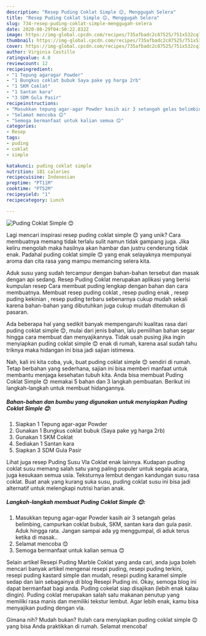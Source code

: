 ```yaml
---
description: "Resep Puding Coklat Simple 😊, Menggugah Selera"
title: "Resep Puding Coklat Simple 😊, Menggugah Selera"
slug: 734-resep-puding-coklat-simple-menggugah-selera
date: 2020-08-29T04:50:22.832Z
image: https://img-global.cpcdn.com/recipes/735afbadc2c87525/751x532cq70/puding-coklat-simple-😊-foto-resep-utama.jpg
thumbnail: https://img-global.cpcdn.com/recipes/735afbadc2c87525/751x532cq70/puding-coklat-simple-😊-foto-resep-utama.jpg
cover: https://img-global.cpcdn.com/recipes/735afbadc2c87525/751x532cq70/puding-coklat-simple-😊-foto-resep-utama.jpg
author: Virginia Castillo
ratingvalue: 4.8
reviewcount: 12
recipeingredient:
- "1 Tepung agaragar Powder"
- "1 Bungkus coklat bubuk Saya pake yg harga 2rb"
- "1 SKM Coklat"
- "1 Santan kara"
- "3 SDM Gula Pasir"
recipeinstructions:
- "Masukkan tepung agar-agar Powder kasih air 3 setangah gelas belimbing, campurkan coklat bubuk, SKM, santan kara dan gula pasir. Aduk hingga rata. Jangan sampai ada yg menggumpal, di aduk terus ketika di masak.."
- "Selamat mencoba 😊"
- "Semoga bermanfaat untuk kalian semua 😊"
categories:
- Resep
tags:
- puding
- coklat
- simple

katakunci: puding coklat simple 
nutrition: 181 calories
recipecuisine: Indonesian
preptime: "PT11M"
cooktime: "PT52M"
recipeyield: "1"
recipecategory: Lunch

---
```



![Puding Coklat Simple 😊](https://img-global.cpcdn.com/recipes/735afbadc2c87525/751x532cq70/puding-coklat-simple-😊-foto-resep-utama.jpg)

Lagi mencari inspirasi resep puding coklat simple 😊 yang unik? Cara membuatnya memang tidak terlalu sulit namun tidak gampang juga. Jika keliru mengolah maka hasilnya akan hambar dan justru cenderung tidak enak. Padahal puding coklat simple 😊 yang enak selayaknya mempunyai aroma dan cita rasa yang mampu memancing selera kita.

Aduk susu yang sudah tercampur dengan bahan-bahan tersebut dan masak dengan api sedang. Resep Puding Coklat merupakan aplikasi yang berisi kumpulan resep Cara membuat puding lengkap dengan bahan dan cara membuatnya. Membuat resep puding coklat , resep puding enak , resep puding kekinian , resep puding terbaru sebenarnya cukup mudah sekali karena bahan-bahan yang dibutuhkan juga cukup mudah ditemukan di pasaran.

Ada beberapa hal yang sedikit banyak mempengaruhi kualitas rasa dari puding coklat simple 😊, mulai dari jenis bahan, lalu pemilihan bahan segar hingga cara membuat dan menyajikannya. Tidak usah pusing jika ingin menyiapkan puding coklat simple 😊 enak di rumah, karena asal sudah tahu triknya maka hidangan ini bisa jadi sajian istimewa.


Nah, kali ini kita coba, yuk, buat puding coklat simple 😊 sendiri di rumah. Tetap berbahan yang sederhana, sajian ini bisa memberi manfaat untuk membantu menjaga kesehatan tubuh kita. Anda bisa membuat Puding Coklat Simple 😊 memakai 5 bahan dan 3 langkah pembuatan. Berikut ini langkah-langkah untuk membuat hidangannya.

<!--inarticleads1-->

##### Bahan-bahan dan bumbu yang digunakan untuk menyiapkan Puding Coklat Simple 😊:

1. Siapkan 1 Tepung agar-agar Powder
1. Gunakan 1 Bungkus coklat bubuk (Saya pake yg harga 2rb)
1. Gunakan 1 SKM Coklat
1. Sediakan 1 Santan kara
1. Siapkan 3 SDM Gula Pasir


Lihat juga resep Puding Susu Vla Coklat enak lainnya. Kudapan puding coklat susu memang salah satu yang paling populer untuk segala acara, juga kesukaan semua usia. Teksturnya lembut dengan kandungan susu rasa coklat. Buat anak yang kurang suka susu, puding coklat susu ini bisa jadi alternatif untuk melengkapi nutrisi harian anak. 

<!--inarticleads2-->

##### Langkah-langkah membuat Puding Coklat Simple 😊:

1. Masukkan tepung agar-agar Powder kasih air 3 setangah gelas belimbing, campurkan coklat bubuk, SKM, santan kara dan gula pasir. Aduk hingga rata. Jangan sampai ada yg menggumpal, di aduk terus ketika di masak..
1. Selamat mencoba 😊
1. Semoga bermanfaat untuk kalian semua 😊


Selain artikel Resepi Puding Marble Coklat yang anda cari, anda juga boleh mencari banyak artikel mengenai resepi puding, resepi puding terkini, resepi puding kastard simple dan mudah, resepi puding karamel simple sedap dan lain sebagainya di blog Resepi Puding ini. Okay, semoga blog ini dapat bermanfaat bagi anda. Puding cokelat siap disajikan (lebih enak kalau dingin). Puding coklat merupakan salah satu makanan penutup yang memiliki rasa manis dan memiliki tekstur lembut. Agar lebih enak, kamu bisa menyajikan puding dengan vla. 

Gimana nih? Mudah bukan? Itulah cara menyiapkan puding coklat simple 😊 yang bisa Anda praktikkan di rumah. Selamat mencoba!
